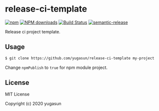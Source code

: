 # release-ci-template

[![npm](https://img.shields.io/npm/v/release-ci-template)](http://www.npmtrends.com/release-ci-template)
[![NPM downloads](http://img.shields.io/npm/dm/release-ci-template.svg?style=flat-square)](http://www.npmtrends.com/release-ci-template)
[![Build Status](https://travis-ci.com/yugasun/release-ci-test.svg?branch=master)](https://travis-ci.com/yugasun/release-ci-test)
[![semantic-release](https://img.shields.io/badge/%20%20%F0%9F%93%A6%F0%9F%9A%80-semantic--release-e10079.svg)](https://github.com/semantic-release/semantic-release)

Release ci project template.

## Usage

```bash
$ git clone https://github.com/yugasun/release-ci-template my-project
```

Change `npmPublish` to `true` for npm module project.

## License

MIT License

Copyright (c) 2020 yugasun
